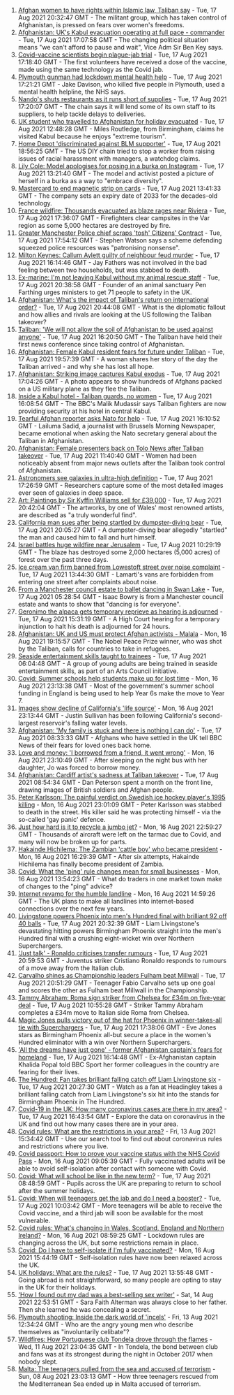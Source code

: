 1. [Afghan women to have rights within Islamic law, Taliban say](https://www.bbc.co.uk/news/world-asia-58249952) - Tue, 17 Aug 2021 20:32:47 GMT - The militant group, which has taken control of Afghanistan, is pressed on fears over women's freedoms.
2. [Afghanistan: UK's Kabul evacuation operating at full pace - commander](https://www.bbc.co.uk/news/uk-58244927) - Tue, 17 Aug 2021 17:07:58 GMT - The changing political situation means "we can't afford to pause and wait", Vice Adm Sir Ben Key says.
3. [Covid-vaccine scientists begin plague-jab trial](https://www.bbc.co.uk/news/health-58241858) - Tue, 17 Aug 2021 17:18:40 GMT - The first volunteers have received a dose of the vaccine, made using the same technology as the Covid jab.
4. [Plymouth gunman had lockdown mental health help](https://www.bbc.co.uk/news/uk-england-devon-58248391) - Tue, 17 Aug 2021 17:21:21 GMT - Jake Davison, who killed five people in Plymouth, used a mental health helpline, the NHS says.
5. [Nando's shuts restaurants as it runs short of supplies](https://www.bbc.co.uk/news/business-58249337) - Tue, 17 Aug 2021 17:20:07 GMT - The chain says it will lend some of its own staff to its suppliers, to help tackle delays to deliveries.
6. [UK student who travelled to Afghanistan for holiday evacuated](https://www.bbc.co.uk/news/uk-england-birmingham-58244518) - Tue, 17 Aug 2021 12:48:28 GMT - Miles Routledge, from Birmingham, claims he visited Kabul because he enjoys "extreme tourism".
7. [Home Depot 'discriminated against BLM supporter'](https://www.bbc.co.uk/news/business-58251211) - Tue, 17 Aug 2021 18:56:25 GMT - The US DIY chain tried to stop a worker from raising issues of racial harassment with managers, a watchdog claims.
8. [Lily Cole: Model apologises for posing in a burka on Instagram](https://www.bbc.co.uk/news/entertainment-arts-58245304) - Tue, 17 Aug 2021 13:21:40 GMT - The model and activist posted a picture of herself in a burka as a way to "embrace diversity".
9. [Mastercard to end magnetic strip on cards](https://www.bbc.co.uk/news/technology-58206591) - Tue, 17 Aug 2021 13:41:33 GMT - The company sets an expiry date of 2033 for the decades-old technology.
10. [France wildfire: Thousands evacuated as blaze rages near Riviera](https://www.bbc.co.uk/news/world-europe-58243066) - Tue, 17 Aug 2021 17:36:07 GMT - Firefighters clear campsites in the Var region as some 5,000 hectares are destroyed by fire.
11. [Greater Manchester Police chief scraps 'tosh' Citizens' Contract](https://www.bbc.co.uk/news/uk-england-manchester-58246694) - Tue, 17 Aug 2021 17:54:12 GMT - Stephen Watson says a scheme defending squeezed police resources was "patronising nonsense".
12. [Milton Keynes: Callum Aylett guilty of neighbour feud murder](https://www.bbc.co.uk/news/uk-england-beds-bucks-herts-58248995) - Tue, 17 Aug 2021 16:14:46 GMT - Jay Fathers was not involved in the bad feeling between two households, but was stabbed to death.
13. [Ex-marine: I'm not leaving Kabul without my animal rescue staff](https://www.bbc.co.uk/news/uk-58240838) - Tue, 17 Aug 2021 20:38:58 GMT - Founder of an animal sanctuary Pen Farthing urges ministers to get 71 people to safety in the UK.
14. [Afghanistan: What's the impact of Taliban's return on international order?](https://www.bbc.co.uk/news/world-us-canada-58248864) - Tue, 17 Aug 2021 20:44:08 GMT - What is the diplomatic fallout and how allies and rivals are looking at the US following the Taliban takeover?
15. [Taliban: 'We will not allow the soil of Afghanistan to be used against anyone'](https://www.bbc.co.uk/news/world-asia-58249178) - Tue, 17 Aug 2021 16:20:50 GMT - The Taliban have held their first news conference since taking control of Afghanistan.
16. [Afghanistan: Female Kabul resident fears for future under Taliban](https://www.bbc.co.uk/news/world-asia-58252014) - Tue, 17 Aug 2021 19:57:39 GMT - A woman shares her story of the day the Taliban arrived - and why she has lost all hope.
17. [Afghanistan: Striking image captures Kabul exodus](https://www.bbc.co.uk/news/world-asia-58242733) - Tue, 17 Aug 2021 17:04:26 GMT - A photo appears to show hundreds of Afghans packed on a US military plane as they flee the Taliban.
18. [Inside a Kabul hotel - Taliban guards, no women](https://www.bbc.co.uk/news/world-asia-58243134) - Tue, 17 Aug 2021 16:08:54 GMT - The BBC's Malik Mudassir says Taliban fighters are now providing security at his hotel in central Kabul.
19. [Tearful Afghan reporter asks Nato for help](https://www.bbc.co.uk/news/world-asia-58250062) - Tue, 17 Aug 2021 16:10:52 GMT - Lailuma Sadid, a journalist with Brussels Morning Newspaper, became emotional when asking the Nato secretary general about the Taliban in Afghanistan.
20. [Afghanistan: Female presenters back on Tolo News after Taliban takeover](https://www.bbc.co.uk/news/world-asia-58241000) - Tue, 17 Aug 2021 11:40:40 GMT - Women had been noticeably absent from major news outlets after the Taliban took control of Afghanistan.
21. [Astronomers see galaxies in ultra-high definition](https://www.bbc.co.uk/news/science-environment-57998940) - Tue, 17 Aug 2021 17:26:59 GMT - Researchers capture some of the most detailed images ever seen of galaxies in deep space.
22. [Art: Paintings by Sir Kyffin Williams sell for £39,000](https://www.bbc.co.uk/news/uk-wales-58243611) - Tue, 17 Aug 2021 20:42:04 GMT - The artworks, by one of Wales' most renowned artists, are described as "a truly wonderful find".
23. [California man sues after being startled by dumpster-diving bear](https://www.bbc.co.uk/news/world-us-canada-58250366) - Tue, 17 Aug 2021 20:05:27 GMT - A dumpster-diving bear allegedly "startled" the man and caused him to fall and hurt himself.
24. [Israel battles huge wildfire near Jerusalem](https://www.bbc.co.uk/news/world-middle-east-58243631) - Tue, 17 Aug 2021 10:29:19 GMT - The blaze has destroyed some 2,000 hectares (5,000 acres) of forest over the past three days.
25. [Ice cream van firm banned from Lowestoft street over noise complaint](https://www.bbc.co.uk/news/uk-england-suffolk-58243851) - Tue, 17 Aug 2021 13:44:30 GMT - Lamarti's vans are forbidden from entering one street after complaints about noise.
26. [From a Manchester council estate to ballet dancing in Swan Lake](https://www.bbc.co.uk/news/uk-england-manchester-58206917) - Tue, 17 Aug 2021 05:28:54 GMT - Isaac Bowry is from a Manchester council estate and wants to show that "dancing is for everyone".
27. [Geronimo the alpaca gets temporary reprieve as hearing is adjourned](https://www.bbc.co.uk/news/uk-england-gloucestershire-58241387) - Tue, 17 Aug 2021 15:31:19 GMT - A High Court hearing for a temporary injunction to halt his death is adjourned for 24 hours.
28. [Afghanistan: UK and US must protect Afghan activists - Malala](https://www.bbc.co.uk/news/uk-58237871) - Mon, 16 Aug 2021 19:15:57 GMT - The Nobel Peace Prize winner, who was shot by the Taliban, calls for countries to take in refugees.
29. [Seaside entertainment skills taught to trainees](https://www.bbc.co.uk/news/uk-58108636) - Tue, 17 Aug 2021 06:04:48 GMT - A group of young adults are being trained in seaside entertainment skills, as part of an Arts Council initiative.
30. [Covid: Summer schools help students make up for lost time](https://www.bbc.co.uk/news/education-58231727) - Mon, 16 Aug 2021 23:13:38 GMT - Most of the government's summer school funding in England is being used to help Year 6s make the move to Year 7.
31. [Images show decline of California's 'life source'](https://www.bbc.co.uk/news/world-us-canada-58232044) - Mon, 16 Aug 2021 23:13:44 GMT - Justin Sullivan has been following California's second-largest reservoir's falling water levels.
32. [Afghanistan: 'My family is stuck and there is nothing I can do'](https://www.bbc.co.uk/news/uk-58233043) - Tue, 17 Aug 2021 08:33:33 GMT - Afghans who have settled in the UK tell BBC News of their fears for loved ones back home.
33. [Love and money: 'I borrowed from a friend, it went wrong'](https://www.bbc.co.uk/news/business-57824096) - Mon, 16 Aug 2021 23:10:49 GMT - After sleeping on the night bus with her daughter, Jo was forced to borrow money.
34. [Afghanistan: Cardiff artist's sadness at Taliban takeover](https://www.bbc.co.uk/news/uk-wales-58233157) - Tue, 17 Aug 2021 08:54:34 GMT - Dan Peterson spent a month on the front line, drawing images of British soldiers and Afghan people.
35. [Peter Karlsson: The painful verdict on Swedish ice hockey player's 1995 killing](https://www.bbc.co.uk/sport/ice-hockey/58101549) - Mon, 16 Aug 2021 23:01:09 GMT - Peter Karlsson was stabbed to death in the street. His killer said he was protecting himself - via the so-called 'gay panic' defence.
36. [Just how hard is it to recycle a jumbo jet?](https://www.bbc.co.uk/news/business-57983174) - Mon, 16 Aug 2021 22:59:27 GMT - Thousands of aircraft were left on the tarmac due to Covid, and many will now be broken up for parts.
37. [Hakainde Hichilema: The Zambian 'cattle boy' who became president](https://www.bbc.co.uk/news/world-africa-58229710) - Mon, 16 Aug 2021 16:29:39 GMT - After six attempts, Hakainde Hichilema has finally become president of Zambia.
38. [Covid: What the 'ping' rule changes mean for small businesses](https://www.bbc.co.uk/news/uk-england-suffolk-58231657) - Mon, 16 Aug 2021 13:54:23 GMT - What do traders in one market town make of changes to the "ping" advice?
39. [Internet revamp for the humble landline](https://www.bbc.co.uk/news/technology-58233420) - Mon, 16 Aug 2021 14:59:26 GMT - The UK plans to make all landlines into internet-based connections over the next few years.
40. [Livingstone powers Phoenix into men's Hundred final with brilliant 92 off 40 balls](https://www.bbc.co.uk/sport/cricket/58250735) - Tue, 17 Aug 2021 20:32:39 GMT - Liam Livingstone's devastating hitting powers Birmingham Phoenix straight into the men's Hundred final with a crushing eight-wicket win over Northern Superchargers.
41. ['Just talk' - Ronaldo criticises transfer rumours](https://www.bbc.co.uk/sport/football/58252052) - Tue, 17 Aug 2021 20:59:53 GMT - Juventus striker Cristiano Ronaldo responds to rumours of a move away from the Italian club.
42. [Carvalho shines as Championship leaders Fulham beat Millwall](https://www.bbc.co.uk/sport/football/58154318) - Tue, 17 Aug 2021 20:51:29 GMT - Teenager Fabio Carvalho sets up one goal and scores the other as Fulham beat Millwall in the Championship.
43. [Tammy Abraham: Roma sign striker from Chelsea for £34m on five-year deal](https://www.bbc.co.uk/sport/football/58242137) - Tue, 17 Aug 2021 10:55:28 GMT - Striker Tammy Abraham completes a £34m move to Italian side Roma from Chelsea.
44. [Magic Jones pulls victory out of the hat for Phoenix in winner-takes-all tie with Superchargers](https://www.bbc.co.uk/sport/cricket/58244643) - Tue, 17 Aug 2021 17:38:06 GMT - Eve Jones stars as Birmingham Phoenix all-but secure a place in the women's Hundred eliminator with a win over Northern Superchargers.
45. ['All the dreams have just gone' - former Afghanistan captain's fears for homeland](https://www.bbc.co.uk/sport/football/58243348) - Tue, 17 Aug 2021 16:14:48 GMT - Ex-Afghanistan captain Khalida Popal told BBC Sport her former colleagues in the country are fearing for their lives.
46. [The Hundred: Fan takes brilliant falling catch off Liam Livingstone six](https://www.bbc.co.uk/sport/av/cricket/58249596) - Tue, 17 Aug 2021 20:27:30 GMT - Watch as a fan at Headingley takes a brilliant falling catch from Liam Livingstone's six hit into the stands for Birmingham Phoenix in The Hundred.
47. [Covid-19 in the UK: How many coronavirus cases are there in my area?](https://www.bbc.co.uk/news/uk-51768274) - Tue, 17 Aug 2021 16:43:54 GMT - Explore the data on coronavirus in the UK and find out how many cases there are in your area.
48. [Covid rules: What are the restrictions in your area?](https://www.bbc.co.uk/news/uk-54373904) - Fri, 13 Aug 2021 15:34:42 GMT - Use our search tool to find out about coronavirus rules and restrictions where you live.
49. [Covid passport: How to prove your vaccine status with the NHS Covid Pass](https://www.bbc.co.uk/news/explainers-55718553) - Mon, 16 Aug 2021 09:05:39 GMT - Fully vaccinated adults will be able to avoid self-isolation after contact with someone with Covid.
50. [Covid: What will school be like in the new term?](https://www.bbc.co.uk/news/education-51643556) - Tue, 17 Aug 2021 08:48:59 GMT - Pupils across the UK are preparing to return to school after the summer holidays.
51. [Covid: When will teenagers get the jab and do I need a booster?](https://www.bbc.co.uk/news/health-55045639) - Tue, 17 Aug 2021 10:03:42 GMT - More teenagers will be able to receive the Covid vaccine, and a third jab will soon be available for the most vulnerable.
52. [Covid rules: What's changing in Wales, Scotland, England and Northern Ireland?](https://www.bbc.co.uk/news/explainers-52530518) - Mon, 16 Aug 2021 08:59:25 GMT - Lockdown rules are changing across the UK, but some restrictions remain in place.
53. [Covid: Do I have to self-isolate if I'm fully vaccinated?](https://www.bbc.co.uk/news/explainers-54239922) - Mon, 16 Aug 2021 15:44:19 GMT - Self-isolation rules have now been relaxed across the UK.
54. [UK holidays: What are the rules?](https://www.bbc.co.uk/news/explainers-52646738) - Tue, 17 Aug 2021 13:55:48 GMT - Going abroad is not straightforward, so many people are opting to stay in the UK for their holidays.
55. ['How I found out my dad was a best-selling sex writer'](https://www.bbc.co.uk/news/stories-58171940) - Sat, 14 Aug 2021 22:53:51 GMT - Sara Faith Alterman was always close to her father. Then she learned he was concealing a secret.
56. [Plymouth shooting: Inside the dark world of 'incels'](https://www.bbc.co.uk/news/blogs-trending-44053828) - Fri, 13 Aug 2021 12:34:24 GMT - Who are the angry young men who describe themselves as "involuntarily celibate"?
57. [Wildfires: How Portuguese club Tondela drove through the flames](https://www.bbc.co.uk/sport/football/58101546) - Wed, 11 Aug 2021 23:04:35 GMT - In Tondela, the bond between club and fans was at its strongest during the night in October 2017 when nobody slept.
58. [Malta: The teenagers pulled from the sea and accused of terrorism](https://www.bbc.co.uk/news/world-57988934) - Sun, 08 Aug 2021 23:03:13 GMT - How three teenagers rescued from the Mediterranean Sea ended up in Malta accused of terrorism.
